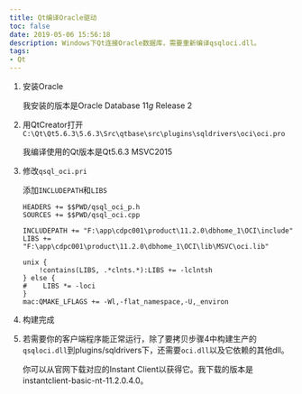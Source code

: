 ```yaml
---
title: Qt编译Oracle驱动
toc: false
date: 2019-05-06 15:56:18
description: Windows下Qt连接Oracle数据库，需要重新编译qsqloci.dll。
tags:
- Qt
---
```

1. 安装Oracle

   我安装的版本是Oracle Database 11*g* Release 2

2. 用QtCreator打开`C:\Qt\Qt5.6.3\5.6.3\Src\qtbase\src\plugins\sqldrivers\oci\oci.pro`

   我编译使用的Qt版本是Qt5.6.3 MSVC2015

3. 修改`qsql_oci.pri`

   添加`INCLUDEPATH`和`LIBS`

   ```
   HEADERS += $$PWD/qsql_oci_p.h
   SOURCES += $$PWD/qsql_oci.cpp
   
   INCLUDEPATH += "F:\app\cdpc001\product\11.2.0\dbhome_1\OCI\include"
   LIBS += "F:\app\cdpc001\product\11.2.0\dbhome_1\OCI\lib\MSVC\oci.lib"
   
   unix {
       !contains(LIBS, .*clnts.*):LIBS += -lclntsh
   } else {
   #    LIBS *= -loci
   }
   mac:QMAKE_LFLAGS += -Wl,-flat_namespace,-U,_environ
   
   ```

4. 构建完成

5. 若需要你的客户端程序能正常运行，除了要拷贝步骤4中构建生产的`qsqloci.dll`到plugins/sqldrivers下，还需要`oci.dll`以及它依赖的其他dll。

   你可以从官网下载对应的Instant Client以获得它。我下载的版本是instantclient-basic-nt-11.2.0.4.0。

